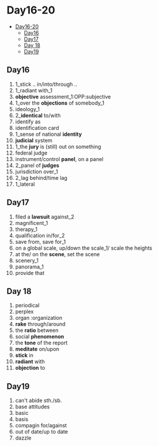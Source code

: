 # Day16-20

- [Day16-20](#day16-20)
  - [Day16](#day16)
  - [Day17](#day17)
  - [Day 18](#day-18)
  - [Day19](#day19)

## Day16

1. 1_stick .. in/into/through ..
2. 1_radiant with_1
3. **objective** assessment_1:OPP:subjective
4. 1_over the **objections** of somebody_1
5. ideology_1
6. 2_**identical** to/with
7. identify as
8. identification card
9. 1_sense of national **identity**
10. **judicial** system
11. 1_the **jury** is (still) out on something
12. federal judge
13. instrument/control **panel**, on a panel
14. 2_panel of **judges**
15. jurisdiction over_1
16. 2_lag behind/time lag
17. 1_lateral

## Day17

1. filed a **lawsuit** against_2
2. magnificent_1
3. therapy_1
4. qualification in/for_2
5. save from, save for_1
6. on a global scale, up/down the scale_1/ scale the heights
7. at the/ on the **scene**, set the scene
8. scenery_1
9. panorama_1
10. provide that

## Day 18

1. periodical
2. perplex
3. organ :organization
4. **rake** through/around
5. the **ratio** between
6. social **phenomenon**
7. the **tone** of the report
8. **meditate** on/upon
9. **stick** in
10. **radiant** with
11. **objection** to

## Day19

1. can't abide sth./sb.
2. base attitudes
3. basic
4. basis
5. compagin for/against
6. out of date/up to date
7. dazzle
